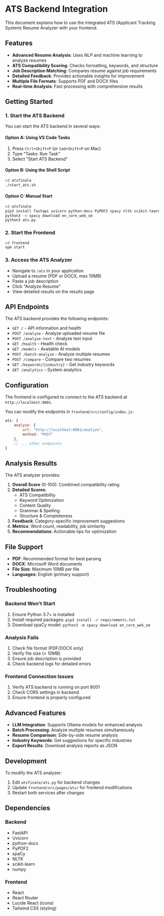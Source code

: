 # ATS Backend Integration

This document explains how to use the integrated ATS (Applicant Tracking System) Resume Analyzer with your frontend.

## Features

- **Advanced Resume Analysis**: Uses NLP and machine learning to analyze resumes
- **ATS Compatibility Scoring**: Checks formatting, keywords, and structure
- **Job Description Matching**: Compares resume against job requirements
- **Detailed Feedback**: Provides actionable insights for improvement
- **Multiple File Formats**: Supports PDF and DOCX files
- **Real-time Analysis**: Fast processing with comprehensive results

## Getting Started

### 1. Start the ATS Backend

You can start the ATS backend in several ways:

#### Option A: Using VS Code Tasks
1. Press `Ctrl+Shift+P` (or `Cmd+Shift+P` on Mac)
2. Type "Tasks: Run Task"
3. Select "Start ATS Backend"

#### Option B: Using the Shell Script
```bash
cd atsfinale
./start_ats.sh
```

#### Option C: Manual Start
```bash
cd atsfinale
pip3 install fastapi uvicorn python-docx PyPDF2 spacy nltk scikit-learn numpy
python3 -m spacy download en_core_web_sm
python3 ats.py
```

### 2. Start the Frontend

```bash
cd frontend
npm start
```

### 3. Access the ATS Analyzer

- Navigate to `/ats` in your application
- Upload a resume (PDF or DOCX, max 10MB)
- Paste a job description
- Click "Analyze Resume"
- View detailed results on the results page

## API Endpoints

The ATS backend provides the following endpoints:

- `GET /` - API information and health
- `POST /analyze` - Analyze uploaded resume file
- `POST /analyze-text` - Analyze text input
- `GET /health` - Health check
- `GET /models` - Available AI models
- `POST /batch-analyze` - Analyze multiple resumes
- `POST /compare` - Compare two resumes
- `GET /keywords/{industry}` - Get industry keywords
- `GET /analytics` - System analytics

## Configuration

The frontend is configured to connect to the ATS backend at `http://localhost:8001`. 

You can modify the endpoints in `frontend/src/config/index.js`:

```javascript
ats: {
    analyze: {
        url: "http://localhost:8001/analyze",
        method: "POST"
    },
    // ... other endpoints
}
```

## Analysis Results

The ATS analyzer provides:

1. **Overall Score** (0-100): Combined compatibility rating
2. **Detailed Scores**:
   - ATS Compatibility
   - Keyword Optimization  
   - Content Quality
   - Grammar & Spelling
   - Structure & Completeness
3. **Feedback**: Category-specific improvement suggestions
4. **Metrics**: Word count, readability, job similarity
5. **Recommendations**: Actionable tips for optimization

## File Support

- **PDF**: Recommended format for best parsing
- **DOCX**: Microsoft Word documents
- **File Size**: Maximum 10MB per file
- **Languages**: English (primary support)

## Troubleshooting

### Backend Won't Start
1. Ensure Python 3.7+ is installed
2. Install required packages: `pip3 install -r requirements.txt`
3. Download spaCy model: `python3 -m spacy download en_core_web_sm`

### Analysis Fails
1. Check file format (PDF/DOCX only)
2. Verify file size (< 10MB)
3. Ensure job description is provided
4. Check backend logs for detailed errors

### Frontend Connection Issues
1. Verify ATS backend is running on port 8001
2. Check CORS settings in backend
3. Ensure frontend is properly configured

## Advanced Features

- **LLM Integration**: Supports Ollama models for enhanced analysis
- **Batch Processing**: Analyze multiple resumes simultaneously
- **Resume Comparison**: Side-by-side resume analysis
- **Industry Keywords**: Get suggestions for specific industries
- **Export Results**: Download analysis reports as JSON

## Development

To modify the ATS analyzer:

1. Edit `atsfinale/ats.py` for backend changes
2. Update `frontend/src/pages/ats/` for frontend modifications
3. Restart both services after changes

## Dependencies

### Backend
- FastAPI
- Uvicorn
- python-docx
- PyPDF2
- spaCy
- NLTK
- scikit-learn
- numpy

### Frontend
- React
- React Router
- Lucide React (icons)
- Tailwind CSS (styling)
